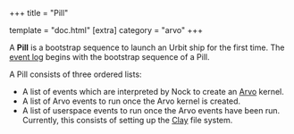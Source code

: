 +++ title = "Pill"

template = "doc.html" [extra] category = "arvo" +++

A **Pill** is a bootstrap sequence to launch an Urbit ship for the first time.
The [event log](/docs/glossary/eventlog) begins with the bootstrap sequence of a
Pill.

A Pill consists of three ordered lists:
 * A list of events which are interpreted by Nock to create an
   [Arvo](/docs/glossary/arvo) kernel.
 * A list of Arvo events to run once the Arvo kernel is created.
 * A list of userspace events to run once the Arvo events have been run.
   Currently, this consists of setting up the [Clay](/docs/glossary/clay) file
   system.
